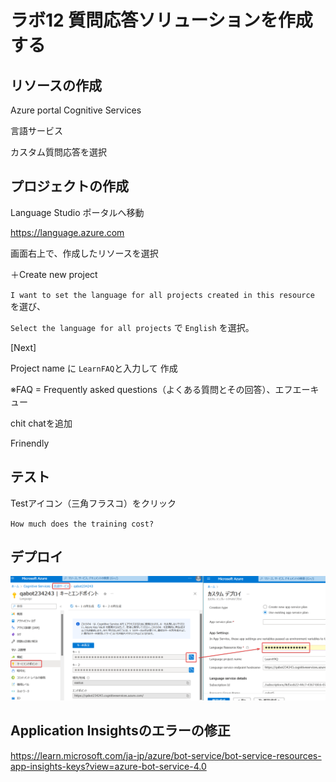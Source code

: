 # ラボ12 質問応答ソリューションを作成する

## リソースの作成

Azure portal
Cognitive Services

言語サービス

カスタム質問応答を選択

## プロジェクトの作成


Language Studio ポータルへ移動

https://language.azure.com

画面右上で、作成したリソースを選択


＋Create new project

`I want to set the language for all projects created in this resource`
を選び、

`Select the language for all projects`
で
`English`
を選択。

[Next]

Project name に `LearnFAQ`と入力して
作成

※FAQ = Frequently asked questions（よくある質問とその回答）、エフエーキュー

chit chatを追加

Frinendly

## テスト

Testアイコン（三角フラスコ）をクリック

`How much does the training cost?`


## デプロイ

![](images/ss-2023-04-06-19-42-28.png)


## Application Insightsのエラーの修正

https://learn.microsoft.com/ja-jp/azure/bot-service/bot-service-resources-app-insights-keys?view=azure-bot-service-4.0

